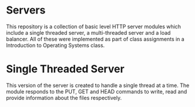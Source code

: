 # Servers

This repository is a collection of basic level HTTP server modules which include a single threaded server, a multi-threaded server and a load balancer. All of these were implemented as part of class assignments in a Introduction to Operating Systems class.

# Single Threaded Server
This version of the server is created to handle a single thread at a time. The module responds to the PUT, GET and HEAD commands to write, read and provide information about the files respectively.


